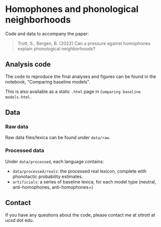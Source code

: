 # Homophones and phonological neighborhoods

Code and data to accompany the paper:

> Trott, S., Bergen, B. (2022) Can a pressure against homophones explain phonological neighborhoods?


## Analysis code

The code to reproduce the final analyses and figures can be found in the notebook, "Comparing baseline models". 

This is also available as a static `.html` page in `Comparing baseline models.html`.

## Data

### Raw data

Raw data files/lexica can be found under `data/raw`. 

### Processed data

Under `data/processed`, each language contains:

- `data/processed/reals`: the processed real lexicon, complete with phonotactic probability estimates.  
- `artificials`: a series of baseline lexica, for each model type (neutral, anti-homophones, anti-homophones+)  

## Contact

If you have any questions about the code, please contact me at sttrott at ucsd dot edu.
